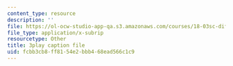 ```yaml
---
content_type: resource
description: ''
file: https://ol-ocw-studio-app-qa.s3.amazonaws.com/courses/18-03sc-differential-equations-fall-2011/fcbb3cb8ff8154e2bbb468ead566c1c9_eyNm7XGJr4s.vtt
file_type: application/x-subrip
resourcetype: Other
title: 3play caption file
uid: fcbb3cb8-ff81-54e2-bbb4-68ead566c1c9
---
```


